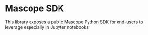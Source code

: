 # Mascope SDK

This library exposes a public Mascope Python SDK for end-users to leverage especially in Jupyter notebooks.
